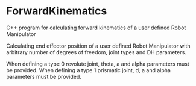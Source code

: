 # ForwardKinematics
C++ program for calculating forward kinematics of a user defined Robot Manipulator

Calculating end effector position of a user defined Robot Manipulator with arbitrary number of degrees of freedom, joint types and DH parameters.

When defining a type 0 revolute joint, theta, a and alpha parameters must be provided. When defining a type 1 prismatic joint, d, a and alpha parameters must be provided.

